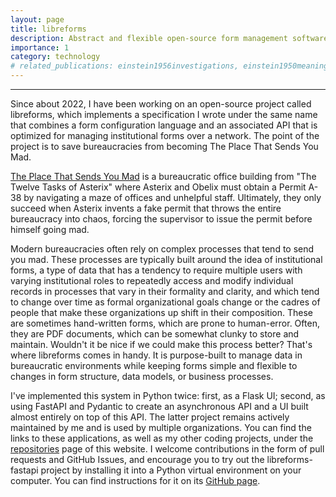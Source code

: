 ```yaml
---
layout: page
title: libreforms
description: Abstract and flexible open-source form management software.
importance: 1
category: technology
# related_publications: einstein1956investigations, einstein1950meaning
---
```



<hr>

Since about 2022, I have been working on an open-source project called libreforms, which implements a specification I wrote under the same name that combines a form configuration language and an associated API that is optimized for managing institutional forms over a network. The point of the project is to save bureaucracies from becoming The Place That Sends You Mad.

[The Place That Sends You Mad](https://asterix.fandom.com/wiki/The_Place_That_Sends_You_Mad) is a bureaucratic office building from "The Twelve Tasks of Asterix" where Asterix and Obelix must obtain a Permit A-38 by navigating a maze of offices and unhelpful staff. Ultimately, they only succeed when Asterix invents a fake permit that throws the entire bureaucracy into chaos, forcing the supervisor to issue the permit before himself going mad.

Modern bureaucracies often rely on complex processes that tend to send you mad. These processes are typically built around the idea of institutional forms, a type of data that has a tendency to require multiple users with varying institutional roles to repeatedly access and modify individual records in processes that vary in their formality and clarity, and which tend to change over time as formal organizational goals change or the cadres of people that make these organizations up shift in their composition. These are sometimes hand-written forms, which are prone to human-error. Often, they are PDF documents, which can be somewhat clunky to store and maintain. Wouldn't it be nice if we could make this process better? That's where libreforms comes in handy. It is purpose-built to manage data in bureaucratic environments while keeping forms simple and flexible to changes in form structure, data models, or business processes.

I've implemented this system in Python twice: first, as a Flask UI; second, as using FastAPI and Pydantic to create an asynchronous API and a UI built almost entirely on top of this API. The latter project remains actively maintained by me and is used by multiple organizations. You can find the links to these applications, as well as my other coding projects, under the [repositories](https://signebedi.github.io/repositories/) page of this website. I welcome contributions in the form of pull requests and GitHub Issues, and encourage you to try out the libreforms-fastapi project by installing it into a Python virtual environment on your computer. You can find instructions for it on its [GitHub page](https://github.com/signebedi/libreforms-fastapi).